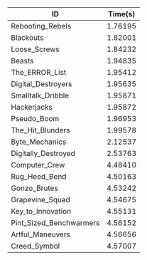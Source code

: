 |ID|Time(s)|
|-|-|
|Rebooting_Rebels|1.76195|
|Blackouts|1.82001|
|Loose_Screws|1.84232|
|Beasts|1.94835|
|The_ERROR_List|1.95412|
|Digital_Destroyers|1.95635|
|Smalltalk_Dribble|1.95871|
|Hackerjacks|1.95872|
|Pseudo_Boom|1.96953|
|The_Hit_Blunders|1.99578|
|Byte_Mechanics|2.12537|
|Digitally_Destroyed|2.53763|
|Computer_Crew|4.48410|
|Rug_Heed_Bend|4.50163|
|Gonzo_Brutes|4.53242|
|Grapevine_Squad|4.54675|
|Key_to_Innovation|4.55131|
|Pint_Sized_Benchwarmers|4.56152|
|Artful_Maneuvers|4.56656|
|Creed_Symbol|4.57007|
